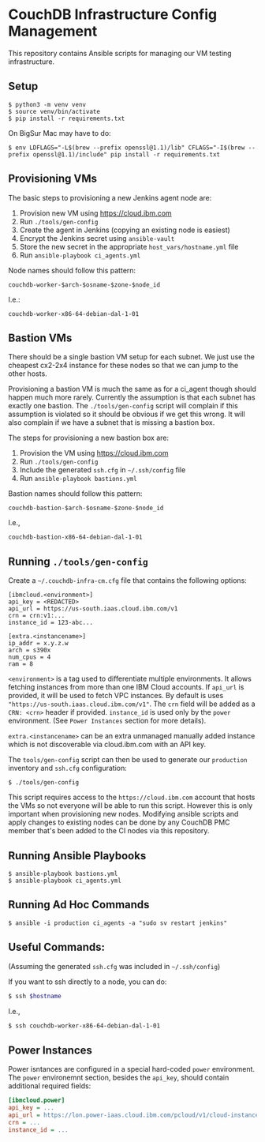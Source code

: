 CouchDB Infrastructure Config Management
===

This repository contains Ansible scripts for managing our VM testing
infrastructure.

Setup
---

    $ python3 -m venv venv
    $ source venv/bin/activate
    $ pip install -r requirements.txt

On BigSur Mac may have to do:

    $ env LDFLAGS="-L$(brew --prefix openssl@1.1)/lib" CFLAGS="-I$(brew --prefix openssl@1.1)/include" pip install -r requirements.txt

Provisioning VMs
---

The basic steps to provisioning a new Jenkins agent node are:

1. Provision new VM using https://cloud.ibm.com
2. Run `./tools/gen-config`
3. Create the agent in Jenkins (copying an existing node is easiest)
4. Encrypt the Jenkins secret using `ansible-vault`
5. Store the new secret in the appropriate `host_vars/hostname.yml` file
6. Run `ansible-playbook ci_agents.yml`

Node names should follow this pattern:

```
couchdb-worker-$arch-$osname-$zone-$node_id
```

I.e.:

```
couchdb-worker-x86-64-debian-dal-1-01
```

Bastion VMs
---

There should be a single bastion VM setup for each subnet. We just use the
cheapest cx2-2x4 instance for these nodes so that we can jump to the other
hosts.

Provisioning a bastion VM is much the same as for a ci_agent though should
happen much more rarely. Currently the assumption is that each subnet has
exactly one bastion. The `./tools/gen-config` script will complain if this
assumption is violated so it should be obvious if we get this wrong. It will
also complain if we have a subnet that is missing a bastion box.

The steps for provisioning a new bastion box are:

1. Provision the VM using https://cloud.ibm.com
2. Run `./tools/gen-config`
2. Include the generated `ssh.cfg` in `~/.ssh/config` file
3. Run `ansible-playbook bastions.yml`

Bastion names should follow this pattern:

```
couchdb-bastion-$arch-$osname-$zone-$node_id
```

I.e.,

```
couchdb-bastion-x86-64-debian-dal-1-01
```


Running `./tools/gen-config`
---

Create a `~/.couchdb-infra-cm.cfg` file that contains the following options:

    [ibmcloud.<environment>]
    api_key = <REDACTED>
    api_url = https://us-south.iaas.cloud.ibm.com/v1
    crn = crn:v1:...
    instance_id = 123-abc...

    [extra.<instancename>]
    ip_addr = x.y.z.w
    arch = s390x
    num_cpus = 4
    ram = 8

`<environment>` is a tag used to differentiate multiple environments. It allows
fetching instances from more than one IBM Cloud accounts. If `api_url` is
provided, it will be used to fetch VPC instances. By default is uses
`"https://us-south.iaas.cloud.ibm.com/v1"`. The `crn` field will be added as a
`CRN: <crn>` header if provided. `instance_id` is used only by the `power`
environment. (See `Power Instances` section for more details).

`extra.<instancename>` can be an extra unmanaged manually added instance which
is not discoverable via cloud.ibm.com with an API key.

The `tools/gen-config` script can then be used to generate our `production`
inventory and `ssh.cfg` configuration:

    $ ./tools/gen-config

This script requires access to the `https://cloud.ibm.com` account that hosts
the VMs so not everyone will be able to run this script. However this is only
important when provisioning new nodes. Modifying ansible scripts and apply
changes to existing nodes can be done by any CouchDB PMC member that's been
added to the CI nodes via this repository.

Running Ansible Playbooks
---

    $ ansible-playbook bastions.yml
    $ ansible-playbook ci_agents.yml

Running Ad Hoc Commands
---

    $ ansible -i production ci_agents -a "sudo sv restart jenkins"

Useful Commands:
---

(Assuming the generated `ssh.cfg` was included in `~/.ssh/config`)

If you want to ssh directly to a node, you can do:

```bash
$ ssh $hostname
```

I.e.,

```bash
$ ssh couchdb-worker-x86-64-debian-dal-1-01
```


Power Instances
---

Power isntances are configured in a special hard-coded `power` environment. The
`power` environemnt section, besides the `api_key`, should contain additional
required fields:

```ini
[ibmcloud.power]
api_key = ...
api_url = https://lon.power-iaas.cloud.ibm.com/pcloud/v1/cloud-instances/<cloud_instance_id>
crn = ...
instance_id = ...
```

